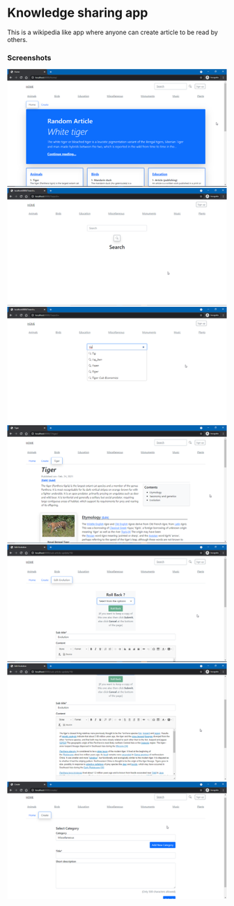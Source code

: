 <h1>Knowledge sharing app</h1>
<p>This is a wikipedia like app where anyone can create article to be read by others.</p>
<h3>Screenshots</h3>
<img src="Screenshots/home.png">
<img src="Screenshots/search1.png">
<img src="Screenshots/search.png">
<img src="Screenshots/article.png">
<img src="Screenshots/article-update.png">
<img src="Screenshots/article-update2.png">
<img src="Screenshots/article-create.png">